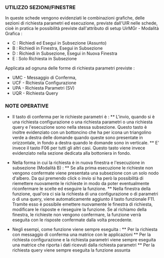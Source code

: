 ### UTILIZZO SEZIONI/FINESTRE

In queste schede vengono evidenziati le combinazioni grafiche, delle sezioni di richiesta parametri ed esecuzione, previste dall'UIR nelle schede, cioè in pratica le possibilità previste dall'attributo di setup UirMGr - Modalità Grafica : 
* C :  Richiedi ed Esegui in Subsezione (Assunto)
* B :  Richiedi in Finestra, Esegui in Subsezione
* D :  Richiedi in Subsezione, Esegui in Nuova Finestra
* E :  Solo Richiesta in Subsezione

 Applicata ad ognuna delle forme di richiesta parametri previste : 
* UMC - Messaggio di Conferma,
* UCF - Richiesta Configurazione
* UPA - Richiesta Parametri (SV)
* UQR - Richiesta Query

### NOTE OPERATIVE

* Il tasto di conferma per le richieste parametri è : 
** L'invio, quando si è una richiesta configurazione o una richiesta parametri o una richiesta query e l'esecuzione sono nella stessa subsezione. Questo tasto è inoltre evidenziato con un bottoncino che ha per icona un triangolino verde a destra delle domande quando queste sono presentate in orizzontale, in fondo a destra quando le domande sono in verticale.
** E' invece il tasto F06 per tutti gli altri casi. Questo tasto viene invece evidenziato nella sezione dedicata alla bottoniera in fondo.

* Nella forma in cui la richiesta è in nuova finestra e l'esecuzione in subsezione (Modalità B) : 
** Se alla prima esecuzione le richieste non vengono confermate viene presentata una subsezione con un solo nodo d'albero. Da qui premendo click o invio si ha però la possibilità di riemettere nuovamente le richieste in modo da poter eventualmente riconfermare le scelte ed eseguire la funzione.
** Nella finestra della funzione, qual'ora ci sia la richiesta di una configurazione o di parametri o di una query, viene automaticamente aggiunto il tasto funzionale F11. Tramite esso è possibile emettere nuovamente le finestra di richiesta, modificare le risposte e rieseguire la funzione. Se al richiamo della finestra, le richieste non vengono confermare, la funzione verrà eseguita con le risposte confermate dalla volta precedente.

* Negli esempi, come funzione viene sempre eseguita : 
** Per la richiesta con messaggio di conferma una matrice con le applicazioni
** Per la richiesta configurazione e la richiesta parametri viene sempre eseguita una matrice che riporta i dati ricevuti dalla richiesta parametri
** Per la richiesta query viene sempre eseguita la funzione assunta




